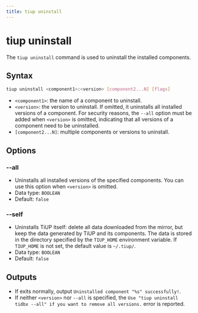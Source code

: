 ```yaml
---
title: tiup uninstall
---
```


# tiup uninstall

The `tiup uninstall` command is used to uninstall the installed components.

## Syntax

```sh
tiup uninstall <component1>:<version> [component2...N] [flags]
```

- `<component1>`: the name of a component to uninstall.
- `<version>`: the version to uninstall. If omitted, it uninstalls all installed versions of a component. For security reasons, the `--all` option must be added when `<version>` is omitted, indicating that all versions of a component need to be uninstalled.
- `[component2...N]`: multiple components or versions to uninstall.

## Options

### --all

- Uninstalls all installed versions of the specified components. You can use this option when `<version>` is omitted.
- Data type: `BOOLEAN`
- Default: `false`

### --self

- Uninstalls TiUP itself: delete all data downloaded from the mirror, but keep the data generated by TiUP and its components. The data is stored in the directory specified by the `TIUP_HOME` environment variable. If `TIUP_HOME` is not set, the default value is `~/.tiup/`.
- Data type: `BOOLEAN`
- Default: `false`

## Outputs

- If exits normally, output `Uninstalled component "%s" successfully!`.
- If neither `<version>` nor `--all` is specified, the `Use "tiup uninstall tidbx --all" if you want to remove all versions.` error is reported.